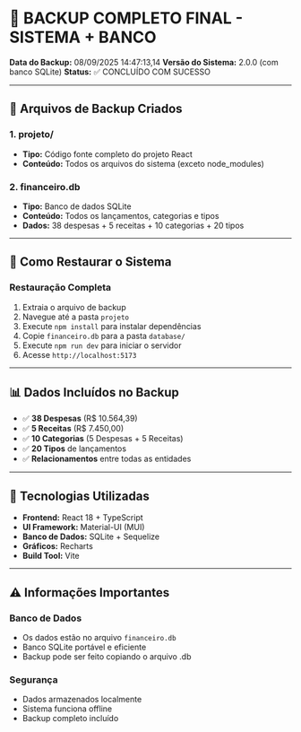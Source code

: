 # 🏦 BACKUP COMPLETO FINAL - SISTEMA + BANCO 
 
**Data do Backup:** 08/09/2025 14:47:13,14 
**Versão do Sistema:** 2.0.0 (com banco SQLite) 
**Status:** ✅ CONCLUÍDO COM SUCESSO 
 
--- 
 
## 📁 Arquivos de Backup Criados 
 
### 1. **projeto/** 
- **Tipo:** Código fonte completo do projeto React 
- **Conteúdo:** Todos os arquivos do sistema (exceto node_modules) 
 
### 2. **financeiro.db** 
- **Tipo:** Banco de dados SQLite 
- **Conteúdo:** Todos os lançamentos, categorias e tipos 
- **Dados:** 38 despesas + 5 receitas + 10 categorias + 20 tipos 
 
--- 
 
## 🚀 Como Restaurar o Sistema 
 
### **Restauração Completa** 
1. Extraia o arquivo de backup 
2. Navegue até a pasta `projeto` 
3. Execute `npm install` para instalar dependências 
4. Copie `financeiro.db` para a pasta `database/` 
5. Execute `npm run dev` para iniciar o servidor 
6. Acesse `http://localhost:5173` 
 
--- 
 
## 📊 Dados Incluídos no Backup 
 
- ✅ **38 Despesas** (R$ 10.564,39) 
- ✅ **5 Receitas** (R$ 7.450,00) 
- ✅ **10 Categorias** (5 Despesas + 5 Receitas) 
- ✅ **20 Tipos** de lançamentos 
- ✅ **Relacionamentos** entre todas as entidades 
 
--- 
 
## 🔧 Tecnologias Utilizadas 
 
- **Frontend:** React 18 + TypeScript 
- **UI Framework:** Material-UI (MUI) 
- **Banco de Dados:** SQLite + Sequelize 
- **Gráficos:** Recharts 
- **Build Tool:** Vite 
 
--- 
 
## ⚠️ Informações Importantes 
 
### **Banco de Dados** 
- Os dados estão no arquivo `financeiro.db` 
- Banco SQLite portável e eficiente 
- Backup pode ser feito copiando o arquivo .db 
 
### **Segurança** 
- Dados armazenados localmente 
- Sistema funciona offline 
- Backup completo incluído 
